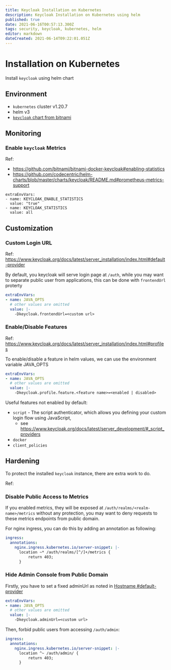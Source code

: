 ```yaml
---
title: Keycloak Installation on Kubernetes
description: Keycloak Installation on Kubernetes using helm
published: true
date: 2021-06-16T00:57:13.300Z
tags: security, keycloak, kubernetes, helm
editor: markdown
dateCreated: 2021-06-14T09:22:01.051Z
---
```


# Installation on Kubernetes

Install `keycloak` using helm chart

## Environment

- `kubernetes` cluster v1.20.7
- helm v3
- [`keycloak` chart from bitnami](https://artifacthub.io/packages/helm/bitnami/keycloak)

## Monitoring

### Enable `keycloak` Metrics

Ref:

- https://github.com/bitnami/bitnami-docker-keycloak#enabling-statistics
- https://github.com/codecentric/helm-charts/blob/master/charts/keycloak/README.md#prometheus-metrics-support

```
extraEnvVars:
- name: KEYCLOAK_ENABLE_STATISTICS
  value: "true"
- name: KEYCLOAK_STATISTICS
  value: all
```

## Customization

### Custom Login URL

Ref: https://www.keycloak.org/docs/latest/server_installation/index.html#default-provider

By default, you keycloak will serve login page at `/auth`, while you may want to separate public user from applications, this can be done with `frontendUrl` proterty

```yaml
extraEnvVars:
- name: JAVA_OPTS
  # other values are omitted
  value: |-
    -Dkeycloak.frontendUrl=<custom url>
```

### Enable/Disable Features

Ref: https://www.keycloak.org/docs/latest/server_installation/index.html#profiles

To enable/disable a feature in helm values, we can use the environment variable JAVA_OPTS

```yaml
extraEnvVars:
- name: JAVA_OPTS
  # other values are omitted
  value: |-
    -Dkeycloak.profile.feature.<feature name>=<enabled | disabled>
```

Useful features not enabled by default:
- `script` - The script authenticator, which allows you defining your custom login flow using JavaScript,
  - see https://www.keycloak.org/docs/latest/server_development/#_script_providers
- `docker`
- `client_policies`

## Hardening

To protect the installed `keycloak` instance, there are extra work to do.

Ref: 

### Disable Public Access to Metrics

If you enabled metrics, they will be exposed at `/auth/realms/<realm-name>/metrics` without any protection, you may want to deny requests to these metrics endpoints from public domain.

For nginx ingress, you can do this by adding an annotation as following:

```yaml
ingress:
  annotations:
    nginx.ingress.kubernetes.io/server-snippet: |-
      location ~* /auth/realms/[^/]+/metrics {
          return 403;
      }
```

### Hide Admin Console from Public Domain

Firstly, you have to set a fixed adminUrl as noted in [Hostname #default-provider](https://www.keycloak.org/docs/latest/server_installation/index.html#default-provider)

```yaml
extraEnvVars:
- name: JAVA_OPTS
  # other values are omitted
  value: |-
    -Dkeycloak.adminUrl=<custom url>
```

Then, forbid public users from accessing `/auth/admin`:

```yaml
ingress:
  annotations:
    nginx.ingress.kubernetes.io/server-snippet: |-
      location ^~ /auth/admin/ {
          return 403;
      }
```
